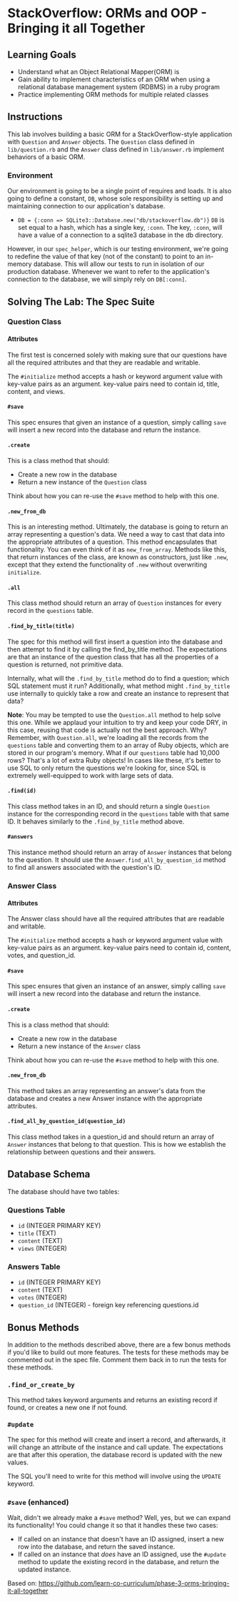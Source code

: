 # StackOverflow: ORMs and OOP - Bringing it all Together

## Learning Goals

- Understand what an Object Relational Mapper(ORM) is
- Gain ability to implement characteristics of an ORM when using a relational database management system (RDBMS) in a ruby program
- Practice implementing ORM methods for multiple related classes

## Instructions

This lab involves building a basic ORM for a StackOverflow-style application with `Question` and `Answer` objects. The `Question` class defined in `lib/question.rb` and the `Answer` class defined in `lib/answer.rb` implement behaviors of a basic ORM.

### **Environment**

Our environment is going to be a single point of requires and loads. It is also going to define a constant, `DB`, whose sole responsibility is setting up and maintaining connection to our application's database.

- `DB = {:conn => SQLite3::Database.new("db/stackoverflow.db")}` `DB` is set equal to a hash, which has a single key, `:conn`. The key, `:conn`, will have a value of a connection to a sqlite3 database in the db directory.

However, in our `spec_helper`, which is our testing environment, we're going to redefine the value of that key (not of the constant) to point to an in-memory database. This will allow our tests to run in isolation of our production database. Whenever we want to refer to the application's connection to the database, we will simply rely on `DB[:conn]`.

## Solving The Lab: The Spec Suite

### Question Class

#### Attributes

The first test is concerned solely with making sure that our questions have all the required attributes and that they are readable and writable.

The `#initialize` method accepts a hash or keyword argument value with key-value pairs as an argument. key-value pairs need to contain id, title, content, and views.

#### `#save`

This spec ensures that given an instance of a question, simply calling `save` will insert a new record into the database and return the instance.

#### `.create`

This is a class method that should:

- Create a new row in the database
- Return a new instance of the `Question` class

Think about how you can re-use the `#save` method to help with this one.

#### `.new_from_db`

This is an interesting method. Ultimately, the database is going to return an array representing a question's data. We need a way to cast that data into the appropriate attributes of a question. This method encapsulates that functionality. You can even think of it as `new_from_array`. Methods like this, that return instances of the class, are known as constructors, just like `.new`, except that they extend the functionality of `.new` without overwriting `initialize`.

#### `.all`

This class method should return an array of `Question` instances for every record in the `questions` table.

#### `.find_by_title(title)`

The spec for this method will first insert a question into the database and then attempt to find it by calling the find_by_title method. The expectations are that an instance of the question class that has all the properties of a question is returned, not primitive data.

Internally, what will the `.find_by_title` method do to find a question; which SQL statement must it run? Additionally, what method might `.find_by_title` use internally to quickly take a row and create an instance to represent that data?

**Note**: You may be tempted to use the `Question.all` method to help solve this one. While we applaud your intuition to try and keep your code DRY, in this case, reusing that code is actually not the best approach. Why? Remember, with `Question.all`, we're loading all the records from the `questions` table and converting them to an array of Ruby objects, which are stored in our program's memory. What if our `questions` table had 10,000 rows? That's a lot of extra Ruby objects! In cases like these, it's better to use SQL to only return the questions we're looking for, since SQL is extremely well-equipped to work with large sets of data.

#### `.find(id)`

This class method takes in an ID, and should return a single `Question` instance for the corresponding record in the `questions` table with that same ID. It behaves similarly to the `.find_by_title` method above.

#### `#answers`

This instance method should return an array of `Answer` instances that belong to the question. It should use the `Answer.find_all_by_question_id` method to find all answers associated with the question's ID.

### Answer Class

#### Attributes

The Answer class should have all the required attributes that are readable and writable.

The `#initialize` method accepts a hash or keyword argument value with key-value pairs as an argument. key-value pairs need to contain id, content, votes, and question_id.

#### `#save`

This spec ensures that given an instance of an answer, simply calling `save` will insert a new record into the database and return the instance.

#### `.create`

This is a class method that should:

- Create a new row in the database
- Return a new instance of the `Answer` class

Think about how you can re-use the `#save` method to help with this one.

#### `.new_from_db`

This method takes an array representing an answer's data from the database and creates a new Answer instance with the appropriate attributes.

#### `.find_all_by_question_id(question_id)`

This class method takes in a question_id and should return an array of `Answer` instances that belong to that question. This is how we establish the relationship between questions and their answers.

## Database Schema

The database should have two tables:

### Questions Table

- `id` (INTEGER PRIMARY KEY)
- `title` (TEXT)
- `content` (TEXT)
- `views` (INTEGER)

### Answers Table

- `id` (INTEGER PRIMARY KEY)
- `content` (TEXT)
- `votes` (INTEGER)
- `question_id` (INTEGER) - foreign key referencing questions.id

## Bonus Methods

In addition to the methods described above, there are a few bonus methods if you'd like to build out more features. The tests for these methods may be commented out in the spec file. Comment them back in to run the tests for these methods.

### `.find_or_create_by`

This method takes keyword arguments and returns an existing record if found, or creates a new one if not found.

### `#update`

The spec for this method will create and insert a record, and afterwards, it will change an attribute of the instance and call update. The expectations are that after this operation, the database record is updated with the new values.

The SQL you'll need to write for this method will involve using the `UPDATE` keyword.

### `#save` (enhanced)

Wait, didn't we already make a `#save` method? Well, yes, but we can expand its functionality! You could change it so that it handles these two cases:

- If called on an instance that doesn't have an ID assigned, insert a new row into the database, and return the saved instance.
- If called on an instance that _does_ have an ID assigned, use the `#update` method to update the existing record in the database, and return the updated instance.

Based on: https://github.com/learn-co-curriculum/phase-3-orms-bringing-it-all-together
